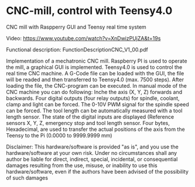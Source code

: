 # CNC-mill, control with Teensy4.0
CNC mill with Raspperry GUI and Teensy real time system

Video:
https://www.youtube.com/watch?v=XnDwizPUjZA&t=19s

Functional description:
FunctionDescriptionCNC_V1_00.pdf

Implementation of a mechatronic CNC mill.
Raspberry PI is used to operate the mill, a graphical GUI is implemented.
Teensy4.0 is used to control the real time CNC machine.
A G-Code file can be loaded with the GUI, the file will be readed and then transferred to Teensy4.0
(max. 7500 steps). After loading the file, the CNC-program can be executed.
In manual mode of the CNC machine you can do following:
Inche the axis (X, Y, Z) forwards and backwards.
Four digital outputs (four relay outputs) for spindle, coolant, clamp and light can be forced.
The 0-10V PWM signal for the spindle speed can be forced.
The tool length can be automatically measured with a tool length sensor.
The state of the digital inputs are displayed (Reference sensors X, Y, Z, emergency stop and tool
length sensor.
Four bytes, Hexadecimal, are used to transfer the actual positions of the axis from the Teensy to the
Pi (0.0000 to 9999.9999 mm)

Disclaimer:
This hardware/software is provided "as is", and you use the hardware/software at your own risk. Under no circumstances shall any author be liable for direct, indirect, special, incidental, or consequential damages resulting from the use, misuse, or inability to use this hardware/software, even if the authors have been advised of the possibility of such damages

